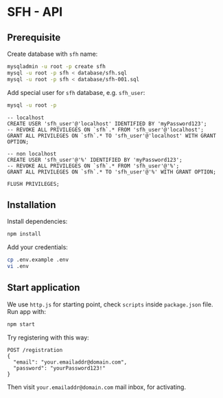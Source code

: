 # SFH - API

## Prerequisite

Create database with `sfh` name:

```bash
mysqladmin -u root -p create sfh
mysql -u root -p sfh < database/sfh.sql
mysql -u root -p sfh < database/sfh-001.sql
```

Add special user for `sfh` database, e.g. `sfh_user`:

```bash
mysql -u root -p
```

```mysql
-- localhost
CREATE USER 'sfh_user'@'localhost' IDENTIFIED BY 'myPassword123';
-- REVOKE ALL PRIVILEGES ON `sfh`.* FROM 'sfh_user'@'localhost';
GRANT ALL PRIVILEGES ON `sfh`.* TO 'sfh_user'@'localhost' WITH GRANT OPTION;

-- non localhost
CREATE USER 'sfh_user'@'%' IDENTIFIED BY 'myPassword123';
-- REVOKE ALL PRIVILEGES ON `sfh`.* FROM 'sfh_user'@'%';
GRANT ALL PRIVILEGES ON `sfh`.* TO 'sfh_user'@'%' WITH GRANT OPTION;

FLUSH PRIVILEGES;
```

## Installation

Install dependencies:

```bash
npm install
```

Add your credentials:

```bash
cp .env.example .env
vi .env
```

## Start application

We use `http.js` for starting point, check `scripts` inside `package.json` file.
Run app with:

```bash
npm start
```

Try registering with this way:

```text
POST /registration
{
  "email": "your.emailaddr@domain.com",
  "password": "yourPassword123!"
}

```

Then visit `your.emailaddr@domain.com` mail inbox, for activating.
